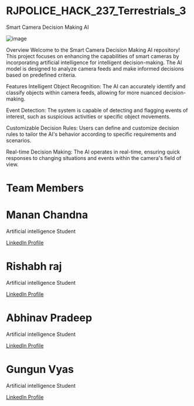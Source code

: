 
# RJPOLICE_HACK_237_Terrestrials_3
Smart Camera Decision Making AI


![image](https://github.com/MananChandna/RJPOLICE_HACK_237_Terrestrials_3/assets/139998502/01e5a227-f678-4967-90fc-b90ba02f91e2)


Overview
Welcome to the Smart Camera Decision Making AI repository! This project focuses on enhancing the capabilities of smart cameras by incorporating artificial intelligence for intelligent decision-making. The AI model is designed to analyze camera feeds and make informed decisions based on predefined criteria.

Features
Intelligent Object Recognition: The AI can accurately identify and classify objects within camera feeds, allowing for more nuanced decision-making.

Event Detection: The system is capable of detecting and flagging events of interest, such as suspicious activities or specific object movements.

Customizable Decision Rules: Users can define and customize decision rules to tailor the AI's behavior according to specific requirements and scenarios.

Real-time Decision Making: The AI operates in real-time, ensuring quick responses to changing situations and events within the camera's field of view.

<h1>Team Members</h1>

<!DOCTYPE html>
<html lang="en">
<head>
  <meta charset="UTF-8">
  <meta name="viewport" content="width=device-width, initial-scale=1.0">
</head>
<body>
  <h1>Manan Chandna</h1>
  <p>Artificial intelligence Student</p>
  <a href="http://linkedin.com/in/manan-chandna-697588257/" target="_blank">LinkedIn Profile</a>
</body>
</html>

<!DOCTYPE html>
<html lang="en">
<head>
  <meta charset="UTF-8">
  <meta name="viewport" content="width=device-width, initial-scale=1.0">
</head>
<body>
  <h1>Rishabh raj</h1>
  <p>Artificial intelligence Student</p>
  <a href="http://linkedin.com/in/rishabh-raj-8b049a25a/" target="_blank">LinkedIn Profile</a>
</body>
</html>

<!DOCTYPE html>
<html lang="en">
<head>
  <meta charset="UTF-8">
  <meta name="viewport" content="width=device-width, initial-scale=1.0">
</head>
<body>
  <h1>Abhinav Pradeep</h1>
  <p>Artificial intelligence Student</p>
  <a href="http://linkedin.com/in/abhinav-pradeep-026b1826a/" target="_blank">LinkedIn Profile</a>
</body>
</html>

<!DOCTYPE html>
<html lang="en">
<head>
  <meta charset="UTF-8">
  <meta name="viewport" content="width=device-width, initial-scale=1.0">
</head>
<body>
  <h1>Gungun Vyas</h1>
  <p>Artificial intelligence Student</p>
  <a href="http://linkedin.com/in/gungun-vyas-215991290/" target="_blank">LinkedIn Profile</a>
</body>
</html>
